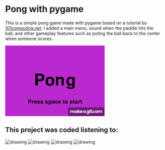 # Pong with pygame

This is a simple pong game made with pygame based on a tutorial by [101computing.net](https://www.101computing.net/pong-tutorial-using-pygame-getting-started/). I added a main menu, sound when the paddle hits the ball, and other gameplay features such as puting the ball back to the center when someone scores.

<img src="Images/Pong.gif" />




## This project was coded listening to:
<img src="https://images-na.ssl-images-amazon.com/images/I/81Hum57tAnL._AC_SY355_.jpg" alt="drawing" width="100"/>
<img src="https://shifter.sapo.pt/wp-content/uploads/2020/08/100000x100000-999-scaled.jpg" alt="drawing" width="100"/>
<img src="https://upload.wikimedia.org/wikipedia/en/a/af/Run_the_Jewels_-_RTJ4.png" alt="drawing" width="100"/>
<img src="https://images-na.ssl-images-amazon.com/images/I/81Hj5Wf1Z7L._AC_SY355_.jpg" alt="drawing" width="100"/>

